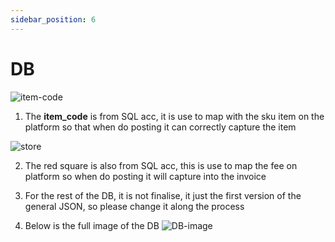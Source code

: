 ```yaml
---
sidebar_position: 6
---
```


# DB

![item-code](/img/item-code.png)

1. The **item_code** is from SQL acc, it is use to map with the sku item on the platform so that when do posting it can correctly capture the item

![store](/img/store.png)

2. The red square is also from SQL acc, this is use to map the fee on platform so when do posting it will capture into the invoice

3. For the rest of the DB, it is not finalise, it just the first version of the general JSON, so please change it along the process

4. Below is the full image of the DB 
![DB-image](/img/db-E-commerce.drawio.png)

